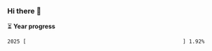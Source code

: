 ### Hi there :wave:

:hourglass_flowing_sand: **Year progress**

```txt
2025 [                                                  ] 1.92%
```
